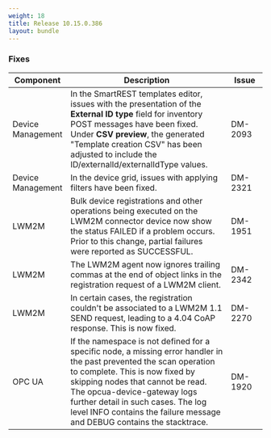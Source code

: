 ```yaml
---
weight: 18
title: Release 10.15.0.386
layout: bundle
---
```


<!--10.15.0.378 - 10.15.0.386-->

### Fixes

<div><table ><colgroup>
<col style="width: 15%;"><col style="width: 70%;"><col style="width: 15%;"></colgroup>
<thead><tr>
<th>
Component</th>
<th>
Description</th>
<th>
Issue</th>
</tr>
</thead><tbody>

<tr>
<td>Device Management</td>
<td>In the SmartREST templates editor, issues with the presentation of the <b>External ID type</b> field for inventory POST messages have been fixed. Under <b>CSV preview</b>, the generated "Template creation CSV" has been adjusted to include the ID/externalId/externalIdType values.</td>
<td>DM-2093</td>
</tr>

<tr>
<td>Device Management</td>
<td>In the device grid, issues with applying filters have been fixed.</td>
<td>DM-2321</td>
</tr>

<tr>
<td>LWM2M</td>
<td>Bulk device registrations and other operations being executed on the LWM2M connector device now show the status FAILED if a problem occurs. Prior to this change, partial failures were reported as SUCCESSFUL.</td>
<td>DM-1951</td>
</tr>

<tr>
<td>LWM2M</td>
<td>The LWM2M agent now ignores trailing commas at the end of object links in the registration request of a LWM2M client.</td>
<td>DM-2342</td>
</tr>

<tr>
<td>LWM2M</td>
<td>In certain cases, the registration couldn't be associated to a LWM2M 1.1 SEND request, leading to a 4.04 CoAP response. This is now fixed.</td>
<td>DM-2270</td>
</tr>

<tr>
<td>OPC UA</td>
<td>If the namespace is not defined for a specific node, a missing error handler in the past prevented the scan operation to complete. This is now fixed by skipping nodes that cannot be read. The opcua-device-gateway logs further detail in such cases. The log level INFO contains the failure message and DEBUG contains the stacktrace.</td>
<td>DM-1920</td>
</tr>

</tbody></table></div>
